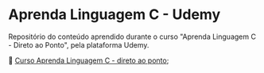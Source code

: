 # Aprenda Linguagem C - Udemy
Repositório do conteúdo aprendido durante o curso "Aprenda Linguagem C - Direto ao Ponto", pela plataforma Udemy.

:ledger: [Curso Aprenda Linguagem C - direto ao ponto](https://www.udemy.com/share/102gYC3@UflRG_84GDLFknaMhXcsEkNCSwceQyPHH2JVVYcwFC3JiiMgZtk0JQ59U-Nke0cU2g==/);
